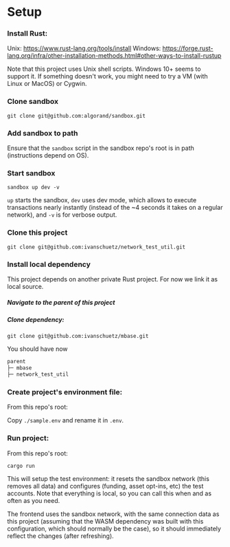 # Setup

### Install Rust:

Unix: https://www.rust-lang.org/tools/install
Windows: https://forge.rust-lang.org/infra/other-installation-methods.html#other-ways-to-install-rustup

Note that this project uses Unix shell scripts. Windows 10+ seems to support it. If something doesn't work, you might need to try a VM (with Linux or MacOS) or Cygwin.

### Clone sandbox

```
git clone git@github.com:algorand/sandbox.git
```

### Add sandbox to path

Ensure that the `sandbox` script in the sandbox repo's root is in path (instructions depend on OS).

### Start sandbox

```
sandbox up dev -v
```

`up` starts the sandbox, `dev` uses dev mode, which allows to execute transactions nearly instantly (instead of the ~4 seconds it takes on a regular network), and `-v` is for verbose output.

### Clone this project

```
git clone git@github.com:ivanschuetz/network_test_util.git
```

### Install local dependency

This project depends on another private Rust project. For now we link it as local source.

##### Navigate to the parent of this project

##### Clone dependency:

```
git clone git@github.com:ivanschuetz/mbase.git
```

You should have now

```bash
parent
├─ mbase
├─ network_test_util
```

### Create project's environment file:

From this repo's root:

Copy `./sample.env` and rename it in `.env`.

### Run project:

From this repo's root:

```
cargo run
```

This will setup the test environment: it resets the sandbox network (this removes all data) and configures (funding, asset opt-ins, etc) the test accounts. Note that everything is local, so you can call this when and as often as you need.

The frontend uses the sandbox network, with the same connection data as this project (assuming that the WASM dependency was built with this configuration, which should normally be the case), so it should immediately reflect the changes (after refreshing).
